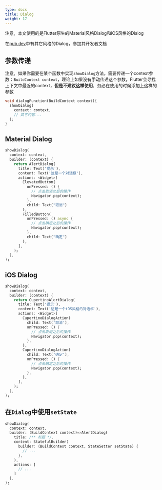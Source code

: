 ```yaml
---
type: docs
title: Dialog
weight: 17
---
```



注意，本文使用的是Flutter原生的Material风格Dialog和iOS风格的Dialog

在[pub.dev](https://pub.dev)中有其它风格的Dialog，参加其开发者文档

## 参数传递

注意，如果你需要在某个函数中实现`showDialog`方法，需要传递一个context参数：`BuildContext context`，理论上如果没有手动传递这个参数，Flutter会寻找上下文中最近的context，**但是不建议这样使用**，务必在使用的时候添加上这样的参数

```dart
void dialogFunction(BuildContext context){
  showDialog(
    context: context,
    // 其它内容...
  );
}
```

## Material Dialog

```dart
showDialog(
  context: context,
  builder: (context) {
    return AlertDialog(
      title: Text('提示'),
      content: Text('这是一个对话框'),
      actions: <Widget>[
        ElevatedButton(
          onPressed: () {
            // 点击取消之后的操作
            Navigator.pop(context);
          }, 
          child: Text("取消")
        ),
        FilledButton(
          onPressed: () async {
            // 点击确定之后的操作
            Navigator.pop(context);
          }, 
          child: Text("确定")
        ),
      ],
    );
  },
);
```

## iOS Dialog

```dart
showDialog(
  context: context,
  builder: (context) {
    return CupertinoAlertDialog(
      title: Text('提示'),
      content: Text('这是一个iOS风格的对话框'),
      actions: <Widget>[
        CupertinoDialogAction(
          child: Text('取消'),
          onPressed: () {
            // 点击取消之后的操作
            Navigator.pop(context);
          },
        ),
        CupertinoDialogAction(
          child: Text('确定'),
          onPressed: () {
            // 点击确定之后的操作
            Navigator.pop(context);
          },
        ),
      ],
    );
  },
);
```

## 在`Dialog`中使用`setState`

```dart
showDialog(
  context: context, 
  builder: (BuildContext context)=>AlertDialog(
    title: /** 标题 */,
    content: StatefulBuilder(
      builder: (BuildContext context, StateSetter setState) {
        // ...
      },
    ),
    actions: [
      // ...
    ]
  ),
);
```